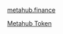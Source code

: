 [metahub.finance](https://metahub.finance)

[Metahub Token](https://polygonscan.com/address/0x94b959c93761835f634B8d6E655070C58E2CAa12)
